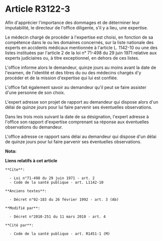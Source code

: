 # Article R3122-3

Afin d'apprécier l'importance des dommages et de déterminer leur imputabilité, le directeur de l'office diligente, s'il y a
lieu, une expertise. 

Le médecin chargé de procéder à l'expertise est choisi, en fonction de sa compétence dans le ou les domaines concernés, sur
la liste nationale des experts en accidents médicaux mentionnée à l'article L. 1142-10 ou une des listes instituées par
l'article 2 de la loi n° 71-498 du 29 juin 1971 relative aux experts judiciaires ou, à titre exceptionnel, en dehors de ces
listes.

L'office informe alors le demandeur, quinze jours au moins avant la date de l'examen, de l'identité et des titres du ou des
médecins chargés d'y procéder et de la mission d'expertise qui lui est confiée.

L'office fait également savoir au demandeur qu'il peut se faire assister d'une personne de son choix.

L'expert adresse son projet de rapport au demandeur qui dispose alors d'un délai de quinze jours pour lui faire parvenir ses
éventuelles observations. 

Dans les trois mois suivant la date de sa désignation, l'expert adresse à l'office son rapport d'expertise comprenant sa
réponse aux éventuelles observations du demandeur.

L'office adresse ce rapport sans délai au demandeur qui dispose d'un délai de quinze jours pour lui faire parvenir ses
éventuelles observations.

**Nota:**



**Liens relatifs à cet article**

	**Cite**:

	  - Loi n°71-498 du 29 juin 1971 - art. 2
	  - Code de la santé publique - art. L1142-10

	**Anciens textes**:

	  - Décret n°92-183 du 26 février 1992 - art. 3 (Ab)

	**Modifié par**:

	  - Décret n°2010-251 du 11 mars 2010 - art. 4

	**Cité par**:

	  - Code de la santé publique - art. R1451-1 (M)
